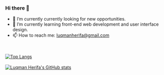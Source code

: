 ### Hi there 👋

- 🔭 I’m currently currently looking for new opportunities.
- 🌱 I’m currently learning front-end web development and user interface design.
- 📫 How to reach me: luqmanherifa@gmail.com
<br />

[![Top Langs](https://github-readme-stats.vercel.app/api/top-langs/?username=luqmanherifa&layout=compact)](https://github.com/luqmanherifa)
<br />
<br />
[![Luqman Herifa's GitHub stats](https://github-readme-stats.vercel.app/api?username=luqmanherifa)](https://github.com/luqmanherifa)
